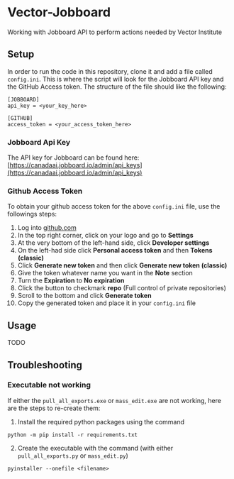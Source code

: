 # Vector-Jobboard
Working with Jobboard API to perform actions needed by Vector Institute

## Setup
In order to run the code in this repository, clone it and add a file called `config.ini`. This is where the script will look for the Jobboard API key and the GitHub Access token. The structure of the file should like the following:

```
[JOBBOARD]
api_key = <your_key_here>

[GITHUB]
access_token = <your_access_token_here>
```

### Jobboard Api Key
The API key for Jobboard can be found here: [https://canadaai.jobboard.io/admin/api_keys](https://canadaai.jobboard.io/admin/api_keys)

### Github Access Token
To obtain your github access token for the above `config.ini` file, use the followings steps:
1. Log into [github.com](https://github.com)
2. In the top right corner, click on your logo and go to **Settings**
3. At the very bottom of the left-hand side, click **Developer settings**
4. On the left-had side click **Personal access token** and then **Tokens (classic)**
5. Click **Generate new token** and then click **Generate new token (classic)**
6. Give the token whatever name you want in the **Note** section
7. Turn the **Expiration** to **No expiration**
8. Click the button to checkmark **repo** (Full control of private repositories)
9. Scroll to the bottom and click **Generate token**
10. Copy the generated token and place it in your `config.ini` file

## Usage
TODO

## Troubleshooting
### Executable not working
If either the `pull_all_exports.exe` or `mass_edit.exe` are not working, here are the steps to re-create them:
1. Install the required python packages using the command
```
python -m pip install -r requirements.txt
```
2. Create the executable with the command (with either `pull_all_exports.py` or `mass_edit.py`)
```
pyinstaller --onefile <filename>
```